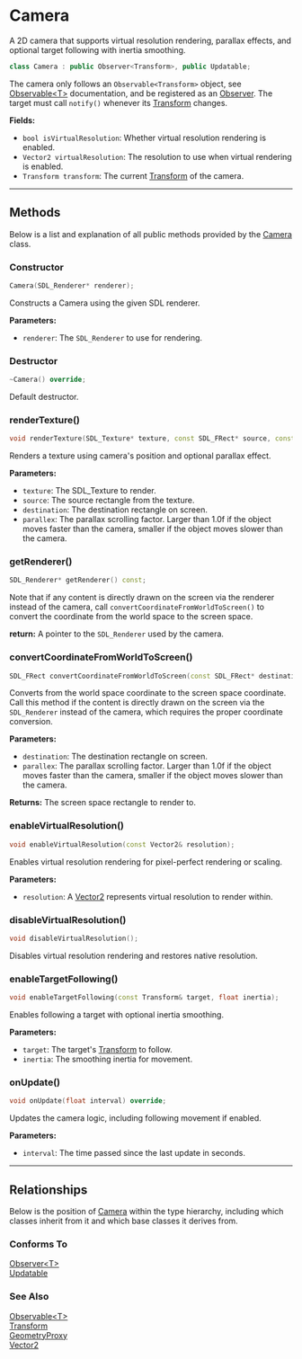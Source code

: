 # Camera
A 2D camera that supports virtual resolution rendering, 
parallax effects, and optional target following
with inertia smoothing.

```c++
class Camera : public Observer<Transform>, public Updatable;
```

The camera only follows an `Observable<Transform>` object,
see [Observable\<T\>](Observable.md) documentation,
and be registered as an [Observer](Observer.md).
The target must call `notify()` whenever its 
[Transform](Transform.md) changes.

**Fields:**
- `bool isVirtualResolution`: Whether virtual resolution rendering is enabled.
- `Vector2 virtualResolution`: The resolution to use when virtual rendering is enabled.
- `Transform transform`: The current [Transform](Transform.md) of the camera.

---

## Methods

Below is a list and explanation of all public methods
provided by the [Camera](Camera.md) class.

### Constructor

```c++
Camera(SDL_Renderer* renderer);
```
Constructs a Camera using the given SDL renderer.

**Parameters:**
- `renderer`: The `SDL_Renderer` to use for rendering.

### Destructor 

```c++
~Camera() override;
```

Default destructor.

### renderTexture()

```c++
void renderTexture(SDL_Texture* texture, const SDL_FRect* source, const SDL_FRect* destination, float parallex) const;
```

Renders a texture using camera's position and optional parallax effect.

**Parameters:**
- `texture`: The SDL_Texture to render.
- `source`: The source rectangle from the texture.
- `destination`: The destination rectangle on screen.
- `parallex`: The parallax scrolling factor. Larger than 1.0f if the object moves faster than the camera, smaller if the object moves slower than the camera.

### getRenderer()

```c++
SDL_Renderer* getRenderer() const;
```

Note that if any content is directly drawn on the screen 
via the renderer instead of the camera, call
`convertCoordinateFromWorldToScreen()` to convert the 
coordinate from the world space to the screen space.

**return:** A pointer to the `SDL_Renderer` used by the camera.

### convertCoordinateFromWorldToScreen()

```c++
SDL_FRect convertCoordinateFromWorldToScreen(const SDL_FRect* destination, float parallex) const;
```

Converts from the world space coordinate to the screen space 
coordinate. Call this method if the content is directly
drawn on the screen via the `SDL_Renderer` instead of the camera,
which requires the proper coordinate conversion.

**Parameters:**

- `destination`: The destination rectangle on screen.
- `parallex`: The parallax scrolling factor. Larger than 1.0f if the object moves faster than the camera, smaller if the object moves slower than the camera.

**Returns:** The screen space rectangle to render to.

### enableVirtualResolution()

```c++
void enableVirtualResolution(const Vector2& resolution);
```

Enables virtual resolution rendering for pixel-perfect 
rendering or scaling.

**Parameters:**
- `resolution`: A [Vector2](Vector2.md) represents virtual resolution to render within.

### disableVirtualResolution()

```c++
void disableVirtualResolution();
```

Disables virtual resolution rendering and restores native 
resolution.

### enableTargetFollowing()

```c++
void enableTargetFollowing(const Transform& target, float inertia);
```

Enables following a target with optional inertia smoothing.

**Parameters:**
- `target`: The target's [Transform](Transform.md) to follow.
- `inertia`: The smoothing inertia for movement.

### onUpdate()

```c++
void onUpdate(float interval) override;
```

Updates the camera logic, including following movement if enabled.

**Parameters:**
- `interval`: The time passed since the last update in seconds.

---

## Relationships
Below is the position of [Camera](Camera.md)
within the type hierarchy, including which classes inherit
from it and which base classes it derives from.

### Conforms To
[Observer\<T\>](Observer.md) <br>
[Updatable](Updatable.md)

### See Also
[Observable\<T\>](Observable.md) <br>
[Transform](Transform.md) <br>
[GeometryProxy](GeometryProxy.md) <br>
[Vector2](Vector2.md)